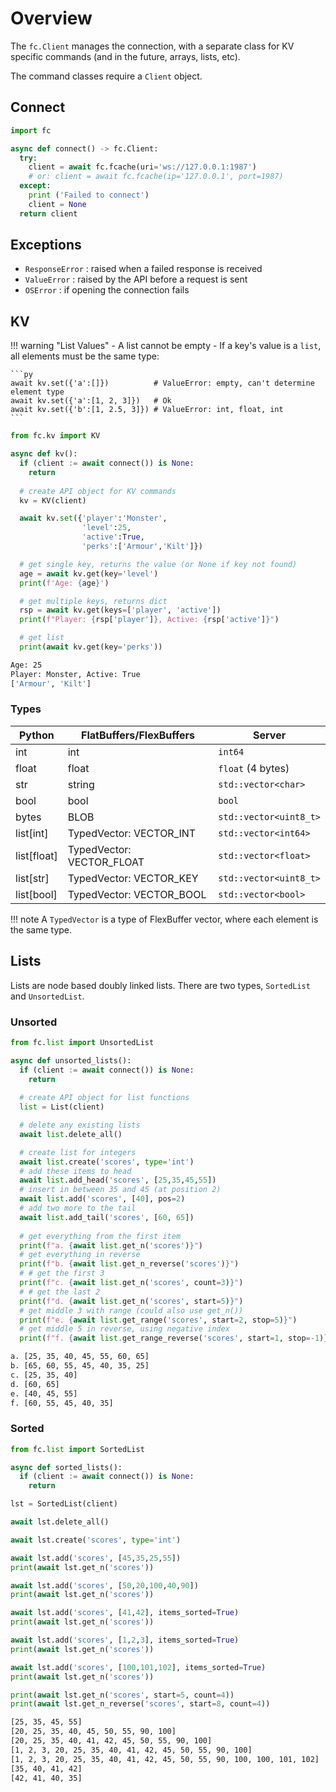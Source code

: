 # Overview

The `fc.Client` manages the connection, with a separate class for KV specific commands (and in the future, arrays, lists, etc).

The command classes require a `Client` object.

## Connect
```py
import fc

async def connect() -> fc.Client:
  try:
    client = await fc.fcache(uri='ws://127.0.0.1:1987')
    # or: client = await fc.fcache(ip='127.0.0.1', port=1987)
  except:
    print ('Failed to connect')
    client = None
  return client
```


## Exceptions

- `ResponseError` : raised when a failed response is received
- `ValueError` : raised by the API before a request is sent
- `OSError` : if opening the connection fails


## KV

!!! warning "List Values"
    - A list cannot be empty
    - If a key's value is a `list`, all elements must be the same type:

    ```py
    await kv.set({'a':[]})          # ValueError: empty, can't determine element type
    await kv.set({'a':[1, 2, 3]})   # Ok
    await kv.set({'b':[1, 2.5, 3]}) # ValueError: int, float, int    
    ```

```py
from fc.kv import KV

async def kv():
  if (client := await connect()) is None:
    return
  
  # create API object for KV commands
  kv = KV(client)

  await kv.set({'player':'Monster',
                'level':25,
                'active':True,
                'perks':['Armour','Kilt']})

  # get single key, returns the value (or None if key not found)
  age = await kv.get(key='level')
  print(f'Age: {age}')

  # get multiple keys, returns dict
  rsp = await kv.get(keys=['player', 'active'])
  print(f"Player: {rsp['player']}, Active: {rsp['active']}")

  # get list
  print(await kv.get(key='perks'))
```


```bash title='Output'
Age: 25
Player: Monster, Active: True
['Armour', 'Kilt']
```

### Types

|Python|FlatBuffers/FlexBuffers|Server|
|---|---|---|
|int|int|`int64`|
|float|float|`float` (4 bytes)|
|str|string|`std::vector<char>`|
|bool|bool|`bool`|
|bytes|BLOB|`std::vector<uint8_t>`|
|list[int]|TypedVector: VECTOR_INT|`std::vector<int64>`|
|list[float]|TypedVector: VECTOR_FLOAT|`std::vector<float>`|
|list[str]|TypedVector: VECTOR_KEY|`std::vector<uint8_t>`|
|list[bool]|TypedVector: VECTOR_BOOL|`std::vector<bool>`|

!!! note
    A `TypedVector` is a type of FlexBuffer vector, where each element is the same type.
    



## Lists

Lists are node based doubly linked lists. There are two types, `SortedList` and `UnsortedList`.


### Unsorted

```py title='Unsorted'
from fc.list import UnsortedList

async def unsorted_lists():
  if (client := await connect()) is None:
    return
  
  # create API object for list functions
  list = List(client)

  # delete any existing lists
  await list.delete_all()

  # create list for integers
  await list.create('scores', type='int')
  # add these items to head
  await list.add_head('scores', [25,35,45,55])
  # insert in between 35 and 45 (at position 2)
  await list.add('scores', [40], pos=2)
  # add two more to the tail
  await list.add_tail('scores', [60, 65])
  
  # get everything from the first item
  print(f"a. {await list.get_n('scores')}")
  # get everything in reverse
  print(f"b. {await list.get_n_reverse('scores')}")
  # # get the first 3 
  print(f"c. {await list.get_n('scores', count=3)}")
  # # get the last 2
  print(f"d. {await list.get_n('scores', start=5)}")
  # get middle 3 with range (could also use get_n())
  print(f"e. {await list.get_range('scores', start=2, stop=5)}")
  # get middle 5 in reverse, using negative index
  print(f"f. {await list.get_range_reverse('scores', start=1, stop=-1)}")
```

```sh  title='Output'
a. [25, 35, 40, 45, 55, 60, 65]
b. [65, 60, 55, 45, 40, 35, 25]
c. [25, 35, 40]
d. [60, 65]
e. [40, 45, 55]
f. [60, 55, 45, 40, 35]
```

### Sorted
```py title='Sorted'
from fc.list import SortedList

async def sorted_lists():
  if (client := await connect()) is None:
    return

lst = SortedList(client)

await lst.delete_all()

await lst.create('scores', type='int')

await lst.add('scores', [45,35,25,55])
print(await lst.get_n('scores'))

await lst.add('scores', [50,20,100,40,90])
print(await lst.get_n('scores'))

await lst.add('scores', [41,42], items_sorted=True)
print(await lst.get_n('scores'))

await lst.add('scores', [1,2,3], items_sorted=True)
print(await lst.get_n('scores'))

await lst.add('scores', [100,101,102], items_sorted=True)
print(await lst.get_n('scores'))

print(await lst.get_n('scores', start=5, count=4))
print(await lst.get_n_reverse('scores', start=8, count=4))
```


```sh  title='Output'
[25, 35, 45, 55]
[20, 25, 35, 40, 45, 50, 55, 90, 100]
[20, 25, 35, 40, 41, 42, 45, 50, 55, 90, 100]
[1, 2, 3, 20, 25, 35, 40, 41, 42, 45, 50, 55, 90, 100]
[1, 2, 3, 20, 25, 35, 40, 41, 42, 45, 50, 55, 90, 100, 100, 101, 102]
[35, 40, 41, 42]
[42, 41, 40, 35]
```